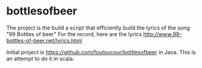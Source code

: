 # bottlesofbeer

The project is the build a script that efficiently build the lyrics of the song "99 Bottles of
beer"
For the record, here are the lyrics http://www.99-bottles-of-beer.net/lyrics.html

Initial project is https://github.com/foutoucour/bottlesofbeer in Java. This is an attempt to do it in scala.
